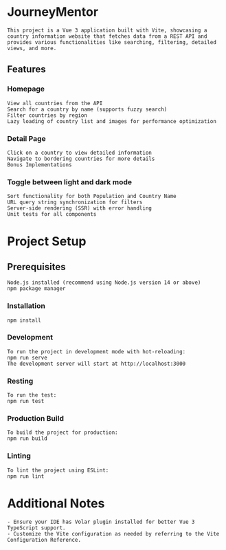 # JourneyMentor
    This project is a Vue 3 application built with Vite, showcasing a country information website that fetches data from a REST API and provides various functionalities like searching, filtering, detailed views, and more.

## Features

### Homepage

    View all countries from the API
    Search for a country by name (supports fuzzy search)
    Filter countries by region
    Lazy loading of country list and images for performance optimization

### Detail Page

    Click on a country to view detailed information
    Navigate to bordering countries for more details
    Bonus Implementations

### Toggle between light and dark mode
    Sort functionality for both Population and Country Name
    URL query string synchronization for filters
    Server-side rendering (SSR) with error handling
    Unit tests for all components

# Project Setup
## Prerequisites
    Node.js installed (recommend using Node.js version 14 or above)
    npm package manager

### Installation
    npm install
    
### Development
    To run the project in development mode with hot-reloading:
    npm run serve
    The development server will start at http://localhost:3000

### Resting
    To run the test:
    npm run test

### Production Build
    To build the project for production:
    npm run build

### Linting
    To lint the project using ESLint:
    npm run lint

# Additional Notes
    - Ensure your IDE has Volar plugin installed for better Vue 3 TypeScript support.
    - Customize the Vite configuration as needed by referring to the Vite Configuration Reference.
